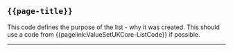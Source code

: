 ## <code>{{page-title}}</code>

This code defines the purpose of the list - why it was created. This should use a code from {{pagelink:ValueSetUKCore-ListCode}} if possible.

---




